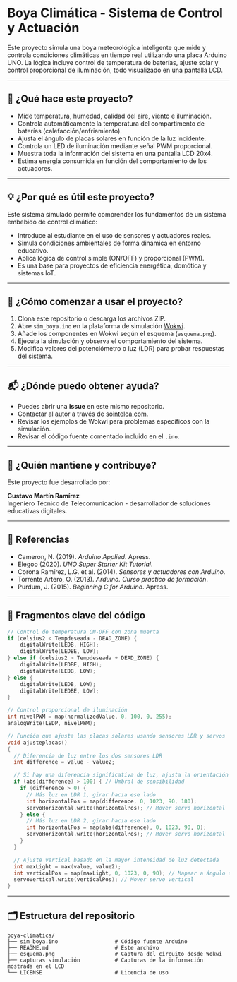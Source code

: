 # Boya Climática - Sistema de Control y Actuación

Este proyecto simula una boya meteorológica inteligente que mide y controla condiciones climáticas en tiempo real utilizando una placa Arduino UNO. La lógica incluye control de temperatura de baterías, ajuste solar y control proporcional de iluminación, todo visualizado en una pantalla LCD.

---

## 🚀 ¿Qué hace este proyecto?

- Mide temperatura, humedad, calidad del aire, viento e iluminación.
- Controla automáticamente la temperatura del compartimento de baterías (calefacción/enfriamiento).
- Ajusta el ángulo de placas solares en función de la luz incidente.
- Controla un LED de iluminación mediante señal PWM proporcional.
- Muestra toda la información del sistema en una pantalla LCD 20x4.
- Estima energía consumida en función del comportamiento de los actuadores.

---

## 💡 ¿Por qué es útil este proyecto?

Este sistema simulado permite comprender los fundamentos de un sistema embebido de control climático:
- Introduce al estudiante en el uso de sensores y actuadores reales.
- Simula condiciones ambientales de forma dinámica en entorno educativo.
- Aplica lógica de control simple (ON/OFF) y proporcional (PWM).
- Es una base para proyectos de eficiencia energética, domótica y sistemas IoT.

---

## 🧰 ¿Cómo comenzar a usar el proyecto?

1. Clona este repositorio o descarga los archivos ZIP.
2. Abre `sim_boya.ino` en la plataforma de simulación [Wokwi](https://wokwi.com).
3. Añade los componentes en Wokwi según el esquema (`esquema.png`).
4. Ejecuta la simulación y observa el comportamiento del sistema.
5. Modifica valores del potenciómetro o luz (LDR) para probar respuestas del sistema.

---

## 📬 ¿Dónde puedo obtener ayuda?

- Puedes abrir una **issue** en este mismo repositorio.
- Contactar al autor a través de [sointelca.com](https://sointelca.com).
- Revisar los ejemplos de Wokwi para problemas específicos con la simulación.
- Revisar el código fuente comentado incluido en el `.ino`.

---

## 👤 ¿Quién mantiene y contribuye?

Este proyecto fue desarrollado por:

**Gustavo Martín Ramírez**  
Ingeniero Técnico de Telecomunicación - desarrollador de soluciones educativas digitales.  

---

## 📘 Referencias

- Cameron, N. (2019). *Arduino Applied*. Apress.
- Elegoo (2020). *UNO Super Starter Kit Tutorial*.
- Corona Ramírez, L.G. et al. (2014). *Sensores y actuadores con Arduino*.
- Torrente Artero, O. (2013). *Arduino. Curso práctico de formación*.
- Purdum, J. (2015). *Beginning C for Arduino*. Apress.

---

## 🔧 Fragmentos clave del código

```cpp
// Control de temperatura ON-OFF con zona muerta
if (celsius2 < Tempdeseada - DEAD_ZONE) {
    digitalWrite(LEDB, HIGH);
    digitalWrite(LEDBE, LOW);
} else if (celsius2 > Tempdeseada + DEAD_ZONE) {
    digitalWrite(LEDBE, HIGH);
    digitalWrite(LEDB, LOW);
} else {
    digitalWrite(LEDB, LOW);
    digitalWrite(LEDBE, LOW);
}
```

```cpp
// Control proporcional de iluminación
int nivelPWM = map(normalizedValue, 0, 100, 0, 255);
analogWrite(LEDP, nivelPWM);
```

```cpp
// Función que ajusta las placas solares usando sensores LDR y servos
void ajusteplacas()
{
  // Diferencia de luz entre los dos sensores LDR
  int difference = value - value2;

  // Si hay una diferencia significativa de luz, ajusta la orientación horizontal
  if (abs(difference) > 100) { // Umbral de sensibilidad
    if (difference > 0) {
      // Más luz en LDR 1, girar hacia ese lado
      int horizontalPos = map(difference, 0, 1023, 90, 180);
      servoHorizontal.write(horizontalPos); // Mover servo horizontal
    } else {
      // Más luz en LDR 2, girar hacia ese lado
      int horizontalPos = map(abs(difference), 0, 1023, 90, 0);
      servoHorizontal.write(horizontalPos); // Mover servo horizontal
    }
  }

  // Ajuste vertical basado en la mayor intensidad de luz detectada
  int maxLight = max(value, value2);
  int verticalPos = map(maxLight, 0, 1023, 0, 90); // Mapear a ángulo servo
  servoVertical.write(verticalPos); // Mover servo vertical
}
```
---

## 🗂️ Estructura del repositorio

```
boya-climatica/
├── sim_boya.ino                  # Código fuente Arduino
├── README.md                     # Este archivo
├── esquema.png                   # Captura del circuito desde Wokwi
├── capturas simulación           # Capturas de la información mostrada en el LCD
└── LICENSE                       # Licencia de uso
```
